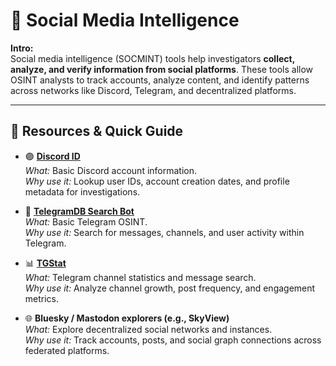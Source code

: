 # 📱 Social Media Intelligence 
**Intro:**  
Social media intelligence (SOCMINT) tools help investigators **collect, analyze, and verify information from social platforms**. These tools allow OSINT analysts to track accounts, analyze content, and identify patterns across networks like Discord, Telegram, and decentralized platforms.

---

## 🔗 Resources & Quick Guide

- 🟣 **[Discord ID](https://discord.id/)**  
  *What:* Basic Discord account information.  
  *Why use it:* Lookup user IDs, account creation dates, and profile metadata for investigations.

- 💬 **[TelegramDB Search Bot](https://t.me/TGdb_bot)**  
  *What:* Basic Telegram OSINT.  
  *Why use it:* Search for messages, channels, and user activity within Telegram.

- 📊 **[TGStat](https://tgstat.com/)**  
  *What:* Telegram channel statistics and message search.  
  *Why use it:* Analyze channel growth, post frequency, and engagement metrics.

- 🌐 **Bluesky / Mastodon explorers (e.g., SkyView)**  
  *What:* Explore decentralized social networks and instances.  
  *Why use it:* Track accounts, posts, and social graph connections across federated platforms.
